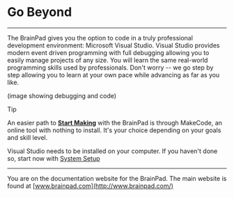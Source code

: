 # Go Beyond
---

The BrainPad gives you the option to code in a truly professional development environment: Microsoft Visual Studio. Visual Studio provides modern event driven programming with full debugging allowing you to easily manage projects of any size. You will learn the same real-world programming skills used by professionals. Don't worry -- we go step by step allowing you to learn at your own pace while advancing as far as you like. 

(image showing debugging and code)

> [!Tip]
> An easier path to [**Start Making**](../start-making/intro.md) with the BrainPad is through MakeCode, an online tool with nothing to install. It's your choice depending on your goals and skill level.

Visual Studio needs to be installed on your computer. If you haven't done so, start now with [System Setup](system-setup.md)

---
You are on the documentation website for the BrainPad. The main website is found at [www.brainpad.com](http://www.brainpad.com/)
